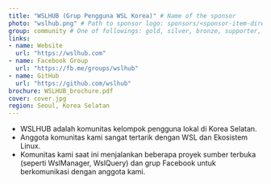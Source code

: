 ```yaml
---
title: "WSLHUB (Grup Pengguna WSL Korea)" # Name of the sponsor
photo: "wslhub.png" # Path to sponsor logo: sponsors/<sponsor-item-directory>/logo.png
group: community # One of followings: gold, silver, bronze, supporter, infra, record, videoi18n, swag
links:
- name: Website
  url: "https://wslhub.com"
- name: Facebook Group
  url: "https://fb.me/groups/wslhub"
- name: GitHub
  url: "https://github.com/wslhub"
brochure: WSLHUB_brochure.pdf
cover: cover.jpg
region: Seoul, Korea Selatan
---
```


- WSLHUB adalah komunitas kelompok pengguna lokal di Korea Selatan.
- Anggota komunitas kami sangat tertarik dengan WSL dan Ekosistem Linux.
- Komunitas kami saat ini menjalankan beberapa proyek sumber terbuka (seperti WslManager, WslQuery) dan grup Facebook untuk berkomunikasi dengan anggota kami.

